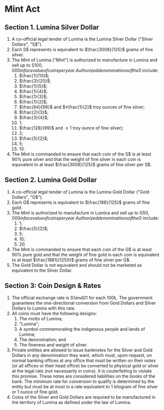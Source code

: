 # Mint Act

## Section 1. Lumina Silver Dollar
1. A co-official legal tender of Lumina is the Lumina Silver Dollar ("Silver Dollars", "S$").
2. Each S$ represents is equivalent to $\frac{3008}{125}$ grams of fine silver.
3. The Mint of Lumina ("Mint") is authorized to manufacture in Lumina and sell up to S$100,000 in face value of coins per year. Authorized denominations of the S$ include:
    1.  $\frac{1}{10}$;
    2.  $\frac{3}{20}$;
    3.  $\frac{1}{5}$;
    4.  $\frac{1}{4}$;
    5.  $\frac{1}{3}$;
    6.  $\frac{1}{2}$;
    7.  $\frac{64}{99}$ and $≥\frac{1}{2}$ troy ounces of fine silver;
    8.  $\frac{2}{3}$;
    9.  $\frac{3}{4}$;
    10.  1;
    11.  $\frac{128}{99}$ and $≥1$ troy ounce of fine silver);
    12.  2;
    13.  $\frac{5}{2}$;
    14.  5;
    15.  10\.
5. The Mint is commanded to ensure that each coin of the S$ is at least 90% pure silver and that the weight of fine silver in each coin is equivalent to at least $\frac{3008}{125}$ grams of fine silver per S$.

## Section 2. Lumina Gold Dollar
1. A co-official legal tender of Lumina is the Lumina Gold Dollar ("Gold Dollars", "G$").
2. Each G$ represents is equivalent to $\frac{188}{125}$ grams of fine gold.
3. The Mint is authorized to manufacture in Lumina and sell up to G$50,000 in face value of coins per year. Authorized denominations of the G$ include:
    1. 1;
    2. $\frac{5}{2}$;
    3. 5;
    4. 10;
    5. 20\.
5. The Mint is commanded to ensure that each coin of the G$ is at least 90% pure gold and that the weight of fine gold in each coin is equivalent to at least $\frac{1881}{1250}$ grams of fine silver per G$.
6. The Gold Dollar is not equivalent and should not be marketed as equivalent to the Silver Dollar.

## Section 3: Coin Design & Rates
1. The official exchange rate is S$1 and G$1 for each 100Ł. The government guarantees the one-directional conversion from Gold Dollars and Silver Dollars to Lumins with this rate.
2. All coins must have the following designs:
    1. The motto of Lumina;
    2. "Lumina";
    3. A symbol commemorating the indigenous people and lands of Lumina;
    4. The denomination; and
    5. The fineness and weight of silver.
3. Private entities are allowed to issue banknotes for the Silver and Gold Dollars in any denomination they want, which must, upon request, on normal banking offices at any office that must be written on their notes (or all offices or their head office) be converted to physical gold or silver at the legal rate (not necessarily in coins). It is couterfeiting to violate this promise. These notes are considered liabilities on the books of the bank. The minimum rate for conversion to qualify is determined by the entity but must be at most in a rate equivalent to 1 kilogram of fine silver or 1 ounce of fine gold.
4. Coins of the Silver and Gold Dollars are required to be manufactured in the territory of Lumina as defined under the law of Lumina.
